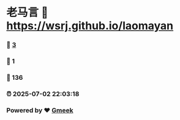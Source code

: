 # 老马言 :link: https://wsrj.github.io/laomayan 
### :page_facing_up: [3](https://wsrj.github.io/laomayan/tag.html) 
### :speech_balloon: 1 
### :hibiscus: 136 
### :alarm_clock: 2025-07-02 22:03:18 
### Powered by :heart: [Gmeek](https://github.com/Meekdai/Gmeek)
